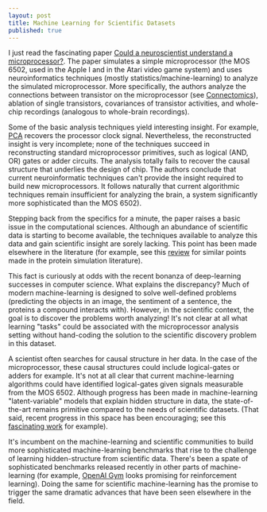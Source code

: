 ```yaml
---
layout: post
title: Machine Learning for Scientific Datasets
published: true
---
```


I just read the fascinating paper [Could a neuroscientist understand a microprocessor?](http://biorxiv.org/content/early/2016/05/26/055624). The paper simulates a simple microprocessor (the MOS 6502, used in the Apple I and in the Atari video game system) and uses neuroinformatics  techniques (mostly statistics/machine-learning) to analyze the simulated microprocessor. More specifically, the authors analyze the connections between transistor on the microprocessor (see [Connectomics](https://en.wikipedia.org/wiki/Connectomics)), ablation of single transistors, covariances of transistor activities, and whole-chip recordings (analogous to whole-brain recordings).

Some of the basic analysis techniques yield interesting insight. For example, [PCA](https://en.wikipedia.org/wiki/Principal_component_analysis) recovers the processor clock signal. Nevertheless, the reconstructed insight is very incomplete; none of the techniques succeed in reconstructing standard microprocessor primitives, such as logical (AND, OR) gates or adder circuits. The analysis totally fails to recover the causal structure that underlies the design of chip. The authors conclude that current neuroinformatic techniques can't provide the insight required to build new microprocessors. It follows naturally that current algorithmic techniques remain insufficient for analyzing the brain, a system significantly more sophisticated than the MOS 6502).

Stepping back from the specifics for a minute, the paper raises a basic issue in the computational sciences. Although an abundance of scientific data is starting to become available, the techniques available to analyze this data and gain scientific insight are sorely lacking. This point has been made elsewhere in the literature (for example, see this [review](http://arxiv.org/pdf/1408.5446.pdf) for similar points made in the protein simulation literature). 

This fact is curiously at odds with the recent bonanza of deep-learning successes in computer science. What explains the discrepancy? Much of modern machine-learning is designed to solve well-defined problems (predicting the objects in an image, the sentiment of a sentence, the proteins a compound interacts with). However, in the scientific context, the goal is to discover the problems worth analyzing! It's not clear at all what learning "tasks" could be associated with the microprocessor analysis setting without hand-coding the solution to the scientific discovery problem in this dataset.

A scientist often searches for causal structure in her data. In the case of the microprocessor, these causal structures could include logical-gates or adders for example. It's not at all clear that current machine-learning algorithms could have identified logical-gates given signals measurable from the MOS 6502. Although progress has been made in machine-learning "latent-variable" models that explain hidden structure in data, the state-of-the-art remains primitive compared to the needs of scientific datasets. (That said, recent progress in this space has been encouraging; see this [fascinating work](http://arxiv.org/abs/1603.08575) for example). 

It's incumbent on the machine-learning and scientific communities to build more sophisticated machine-learning benchmarks that rise to the challenge of learning hidden-structure from scientific data. There's been a spate of sophisticated benchmarks released recently in other parts of machine-learning (for example, [OpenAI Gym](https://gym.openai.com/) looks promising for reinforcement learning). Doing the same for scientific machine-learning has the promise to trigger the same dramatic advances that have been seen elsewhere in the field.
